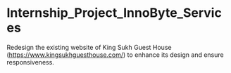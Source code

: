 # Internship_Project_InnoByte_Services
Redesign the existing website of King Sukh Guest House (https://www.kingsukhguesthouse.com/) to enhance its design and ensure responsiveness. 

